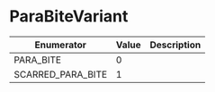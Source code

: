 # ParaBiteVariant

| Enumerator          | Value | Description |
| ------------------- | ----- | ----------- |
| PARA\_BITE          | 0     |             |
| SCARRED\_PARA\_BITE | 1     |             |
